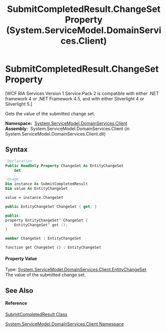 ﻿---
title: SubmitCompletedResult.ChangeSet Property  (System.ServiceModel.DomainServices.Client)
TOCTitle: ChangeSet Property
ms:assetid: P:System.ServiceModel.DomainServices.Client.SubmitCompletedResult.ChangeSet
ms:mtpsurl: https://msdn.microsoft.com/en-us/library/system.servicemodel.domainservices.client.submitcompletedresult.changeset(v=VS.91)
ms:contentKeyID: 28755461
ms.date: 01/27/2012
mtps_version: v=VS.91
f1_keywords:
- System.ServiceModel.DomainServices.Client.SubmitCompletedResult.ChangeSet
- System.ServiceModel.DomainServices.Client.SubmitCompletedResult.get_ChangeSet
dev_langs:
- CSharp
- JScript
- VB
- FSharp
- c++
api_location:
- System.ServiceModel.DomainServices.Client.dll
api_name:
- System.ServiceModel.DomainServices.Client.SubmitCompletedResult.ChangeSet
- System.ServiceModel.DomainServices.Client.SubmitCompletedResult.get_ChangeSet
api_type:
- Managed
topic_type:
- apiref
- kbSyntax
product_family_name: VS
ROBOTS: INDEX,FOLLOW
---

# SubmitCompletedResult.ChangeSet Property

\[WCF RIA Services Version 1 Service Pack 2 is compatible with either .NET framework 4 or .NET Framework 4.5, and with either Silverlight 4 or Silverlight 5.\]

Gets the value of the submitted change set.

**Namespace:**  [System.ServiceModel.DomainServices.Client](ff422479\(v=vs.91\).md)  
**Assembly:**  System.ServiceModel.DomainServices.Client (in System.ServiceModel.DomainServices.Client.dll)

## Syntax

``` vb
'Declaration
Public ReadOnly Property ChangeSet As EntityChangeSet
    Get
```

``` vb
'Usage
Dim instance As SubmitCompletedResult
Dim value As EntityChangeSet

value = instance.ChangeSet
```

``` csharp
public EntityChangeSet ChangeSet { get; }
```

``` c++
public:
property EntityChangeSet^ ChangeSet {
    EntityChangeSet^ get ();
}
```

``` fsharp
member ChangeSet : EntityChangeSet
```

``` jscript
function get ChangeSet () : EntityChangeSet
```

#### Property Value

Type: [System.ServiceModel.DomainServices.Client.EntityChangeSet](ff422483\(v=vs.91\).md)  
The value of the submitted change set.  

## See Also

#### Reference

[SubmitCompletedResult Class](ff423226\(v=vs.91\).md)

[System.ServiceModel.DomainServices.Client Namespace](ff422479\(v=vs.91\).md)

